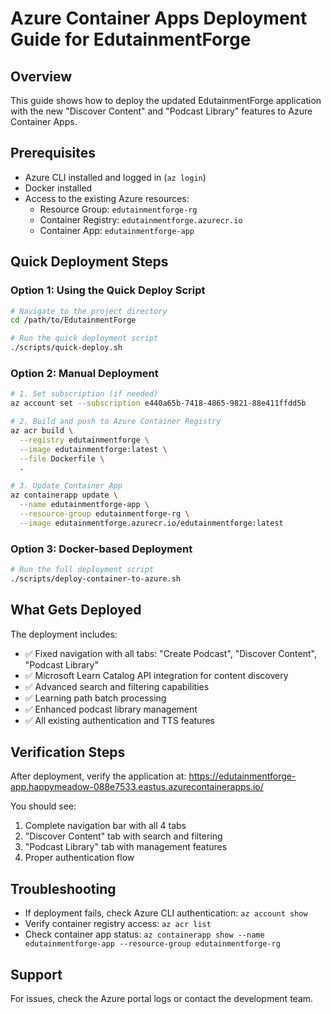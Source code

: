 # Azure Container Apps Deployment Guide for EdutainmentForge

## Overview
This guide shows how to deploy the updated EdutainmentForge application with the new "Discover Content" and "Podcast Library" features to Azure Container Apps.

## Prerequisites
- Azure CLI installed and logged in (`az login`)
- Docker installed
- Access to the existing Azure resources:
  - Resource Group: `edutainmentforge-rg`
  - Container Registry: `edutainmentforge.azurecr.io`
  - Container App: `edutainmentforge-app`

## Quick Deployment Steps

### Option 1: Using the Quick Deploy Script
```bash
# Navigate to the project directory
cd /path/to/EdutainmentForge

# Run the quick deployment script
./scripts/quick-deploy.sh
```

### Option 2: Manual Deployment
```bash
# 1. Set subscription (if needed)
az account set --subscription e440a65b-7418-4865-9821-88e411ffdd5b

# 2. Build and push to Azure Container Registry
az acr build \
  --registry edutainmentforge \
  --image edutainmentforge:latest \
  --file Dockerfile \
  .

# 3. Update Container App
az containerapp update \
  --name edutainmentforge-app \
  --resource-group edutainmentforge-rg \
  --image edutainmentforge.azurecr.io/edutainmentforge:latest
```

### Option 3: Docker-based Deployment
```bash
# Run the full deployment script
./scripts/deploy-container-to-azure.sh
```

## What Gets Deployed
The deployment includes:
- ✅ Fixed navigation with all tabs: "Create Podcast", "Discover Content", "Podcast Library" 
- ✅ Microsoft Learn Catalog API integration for content discovery
- ✅ Advanced search and filtering capabilities
- ✅ Learning path batch processing
- ✅ Enhanced podcast library management
- ✅ All existing authentication and TTS features

## Verification Steps
After deployment, verify the application at:
https://edutainmentforge-app.happymeadow-088e7533.eastus.azurecontainerapps.io/

You should see:
1. Complete navigation bar with all 4 tabs
2. "Discover Content" tab with search and filtering
3. "Podcast Library" tab with management features
4. Proper authentication flow

## Troubleshooting
- If deployment fails, check Azure CLI authentication: `az account show`
- Verify container registry access: `az acr list`
- Check container app status: `az containerapp show --name edutainmentforge-app --resource-group edutainmentforge-rg`

## Support
For issues, check the Azure portal logs or contact the development team.